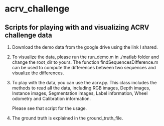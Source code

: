 # acrv_challenge

Scripts for playing with and visualizing ACRV challenge data
-----------------------------------------------------------------------
1. Download the demo data from the google drive using the link I shared.

2. To visualize the data, please run the run_demo.m in ./matlab folder
   and change the root_dir to yours. The function
   findSequencesDifference.m can be used to compute the differences
   between two sequences and visualize the differences.
   
3. To play with the data, you can use the acrv.py. This class includes
   the methods to read all the data, including RGB images, Depth images,
   Instance images, Segmentation images, Label information, Wheel
   odometry and Calibration information. 
   
   Please see that script for the usage.
   
1. The ground truth is explained in the ground_truth_file.
